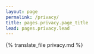```yaml
---
layout: page
permalink: /privacy/
title: pages.privacy.page_title
lead: pages.privacy.lead
---
```


{% translate_file privacy.md %}